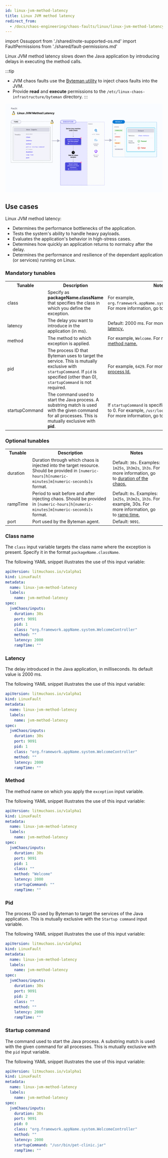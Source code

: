 ```yaml
---
id: linux-jvm-method-latency
title: Linux JVM method latency
redirect_from:
  - /docs/chaos-engineering/chaos-faults/linux/linux-jvm-method-latency
---
```


import Ossupport from './shared/note-supported-os.md'
import FaultPermissions from './shared/fault-permissions.md'

Linux JVM method latency slows down the Java application by introducing delays in executing the method calls.

:::tip
- JVM chaos faults use the [Byteman utility](https://byteman.jboss.org/) to inject chaos faults into the JVM.
- Provide **read** and **execute** permissions to the `/etc/linux-chaos-infrastructure/byteman` directory.
:::

![Linux JVM method latency](./static/images/linux-jvm-method-latency.png)

## Use cases
Linux JVM method latency:
- Determines the performance bottlenecks of the application.
- Tests the system's ability to handle heavy payloads.
- Evaluates the application's behavior in high-stress cases.
- Determines how quickly an application returns to normalcy after the delay.
- Determines the performance and resilience of the dependant application (or services) running on Linux.

<Ossupport />

<FaultPermissions />

### Mandatory tunables
<table>
  <tr>
    <th> Tunable </th>
    <th> Description </th>
    <th> Notes </th>
  </tr>
  <tr>
    <td> class </td>
    <td> Specify as <b>packageName.className</b> that specifies the class in which you define the exception. </td>
    <td> For example, <code>org.framework.appName.system.WelcomeController</code>. For more information, go to <a href="#class-name"> class name.</a></td>
  </tr>
  <tr>
    <td> latency </td>
    <td> The delay you want to introduce in the application (in ms). </td>
    <td> Default: 2000 ms. For more information, go to <a href="#latency"> latency.</a></td>
  </tr>
  <tr>
    <td> method </td>
    <td> The method to which exception is applied. </td>
    <td> For example, <code>Welcome</code>. For more information, go to <a href="#method"> method name.</a></td>
  </tr>
  <tr>
    <td> pid </td>
    <td> The process ID that Byteman uses to target the service. This is mutually exclusive with <code>startupCommand</code>. If <code>pid</code> is specified (other than 0), <code>startupCommand</code> is not required.</td>
    <td> For example, <code>6429</code>. For more information, go to <a href="#pid"> process Id.</a></td>
  </tr>
  <tr>
    <td> startupCommand </td>
    <td> The command used to start the Java process. A substring match is used with the given command for all processes. This is mutually exclusive with <b>pid</b>.</td>
    <td> If <code>startupCommand</code> is specified, you need to set <code>pid</code> to 0. For example, <code>/usr/local/bin/pet-clinic.jar</code>. For more information, go to <a href="#startup-command"> startup command.</a></td>
  </tr>
</table>

### Optional tunables
<table>
  <tr>
    <th> Tunable </th>
    <th> Description </th>
    <th> Notes </th>
  </tr>
  <tr>
    <td> duration </td>
    <td> Duration through which chaos is injected into the target resource. Should be provided in <code>[numeric-hours]h[numeric-minutes]m[numeric-seconds]s</code> format.</td>
    <td> Default: <code>30s</code>. Examples: <code>1m25s</code>, <code>1h3m2s</code>, <code>1h3s</code>. For more information, go to <a href="/docs/chaos-engineering/use-harness-ce/chaos-faults/common-tunables-for-all-faults/#duration-of-the-chaos"> duration of the chaos.</a></td>
  </tr>
  <tr>
    <td> rampTime </td>
    <td> Period to wait before and after injecting chaos. Should be provided in <code>[numeric-hours]h[numeric-minutes]m[numeric-seconds]s</code> format. </td>
    <td> Default: <code>0s</code>. Examples: <code>1m25s</code>, <code>1h3m2s</code>, <code>1h3s</code>. For example, 30s. For more information, go to <a href= "/docs/chaos-engineering/use-harness-ce/chaos-faults/common-tunables-for-all-faults#ramp-time">ramp time.</a></td>
  </tr>
  <tr>
    <td> port </td>
    <td> Port used by the Byteman agent. </td>
    <td> Default: <code>9091</code>. </td>
  </tr>
</table>

### Class name

The `class` input variable targets the class name where the exception is present. Specify it in the format `packageName.className`.

The following YAML snippet illustrates the use of this input variable:

[embedmd]:# (./static/manifests/linux-jvm-method-latency/class-name.yaml yaml)
```yaml
apiVersion: litmuchaos.io/v1alpha1
kind: LinuxFault
metadata:
  name: linux-jvm-method-latency
  labels:
    name: jvm-method-latency
spec:
  jvmChaos/inputs:
    duration: 30s
    port: 9091
    pid: 1
    class: "org.framework.appName.system.WelcomeController"
    method: ""
    latency: 2000
    rampTime: ""
```

### Latency

The delay introduced in the Java application, in milliseconds. Its default value is 2000 ms.

The following YAML snippet illustrates the use of this input variable:

[embedmd]:# (./static/manifests/linux-jvm-method-latency/latency.yaml yaml)
```yaml
apiVersion: litmuchaos.io/v1alpha1
kind: LinuxFault
metadata:
  name: linux-jvm-method-latency
  labels:
    name: jvm-method-latency
spec:
  jvmChaos/inputs:
    duration: 30s
    port: 9091
    pid: 1
    class: "org.framework.appName.system.WelcomeController"
    method: ""
    latency: 2000
    rampTime: ""
```

### Method

The method name on which you apply the `exception` input variable.

The following YAML snippet illustrates the use of this input variable:

[embedmd]:# (./static/manifests/linux-jvm-method-latency/method.yaml yaml)
```yaml
apiVersion: litmuchaos.io/v1alpha1
kind: LinuxFault
metadata:
  name: linux-jvm-method-latency
  labels:
    name: jvm-method-latency
spec:
  jvmChaos/inputs:
    duration: 30s
    port: 9091
    pid: 1
    class: ""
    method: "Welcome"
    latency: 2000
    startupCommand: ""
    rampTime: ""
```

### Pid

The process ID used by Byteman to target the services of the Java application. This is mutually exclusive with the `Startup command` input variable.

The following YAML snippet illustrates the use of this input variable:

[embedmd]:# (./static/manifests/linux-jvm-method-latency/pid.yaml yaml)
```yaml
apiVersion: litmuchaos.io/v1alpha1
kind: LinuxFault
metadata:
  name: linux-jvm-method-latency
  labels:
    name: jvm-method-latency
spec:
  jvmChaos/inputs:
    duration: 30s
    port: 9091
    pid: 2
    class: ""
    method: ""
    latency: 2000
    rampTime: ""
```

### Startup command

The command used to start the Java process. A substring match is used with the given command for all processes. This is mutually exclusive with the `pid` input variable.

The following YAML snippet illustrates the use of this input variable:

[embedmd]:# (./static/manifests/linux-jvm-method-latency/startup-command.yaml yaml)
```yaml
apiVersion: litmuchaos.io/v1alpha1
kind: LinuxFault
metadata:
  name: linux-jvm-method-latency
  labels:
    name: jvm-method-latency
spec:
  jvmChaos/inputs:
    duration: 30s
    port: 9091
    pid: 0
    class: "org.framework.appName.system.WelcomeController"
    method: ""
    latency: 2000
    startupCommand: "/usr/bin/pet-clinic.jar"
    rampTime: ""
```